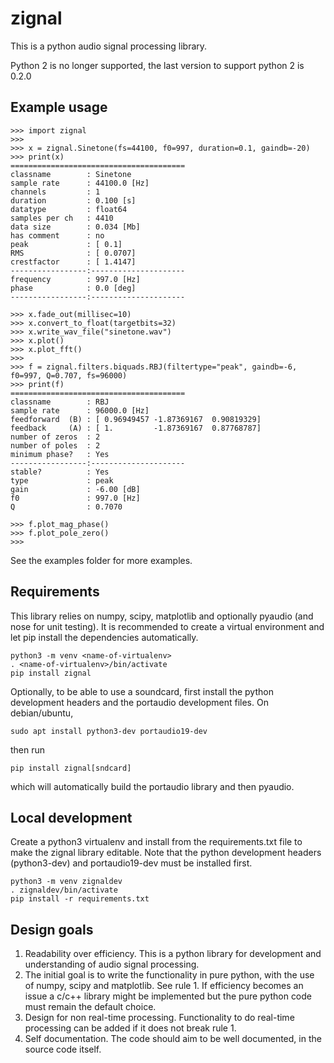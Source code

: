 # zignal

This is a python audio signal processing library.

Python 2 is no longer supported, the last version to support python 2 is 0.2.0

## Example usage

    >>> import zignal
    >>>
    >>> x = zignal.Sinetone(fs=44100, f0=997, duration=0.1, gaindb=-20)
    >>> print(x)
    =======================================
    classname        : Sinetone
    sample rate      : 44100.0 [Hz]
    channels         : 1
    duration         : 0.100 [s]
    datatype         : float64
    samples per ch   : 4410
    data size        : 0.034 [Mb]
    has comment      : no
    peak             : [ 0.1]
    RMS              : [ 0.0707]
    crestfactor      : [ 1.4147]
    -----------------:---------------------
    frequency        : 997.0 [Hz]
    phase            : 0.0 [deg]
    -----------------:---------------------

    >>> x.fade_out(millisec=10)
    >>> x.convert_to_float(targetbits=32)
    >>> x.write_wav_file("sinetone.wav")
    >>> x.plot()
    >>> x.plot_fft()
    >>>
    >>> f = zignal.filters.biquads.RBJ(filtertype="peak", gaindb=-6, f0=997, Q=0.707, fs=96000)
    >>> print(f)
    =======================================
    classname        : RBJ
    sample rate      : 96000.0 [Hz]
    feedforward  (B) : [ 0.96949457 -1.87369167  0.90819329]
    feedback     (A) : [ 1.         -1.87369167  0.87768787]
    number of zeros  : 2
    number of poles  : 2
    minimum phase?   : Yes
    -----------------:---------------------
    stable?          : Yes
    type             : peak
    gain             : -6.00 [dB]
    f0               : 997.0 [Hz]
    Q                : 0.7070

    >>> f.plot_mag_phase()
    >>> f.plot_pole_zero()
    >>>

See the examples folder for more examples.

## Requirements

This library relies on numpy, scipy, matplotlib and optionally pyaudio (and nose for unit testing). It is recommended to create a virtual environment and let pip install the dependencies automatically.

    python3 -m venv <name-of-virtualenv>
    . <name-of-virtualenv>/bin/activate
    pip install zignal

Optionally, to be able to use a soundcard, first install the python development headers and the portaudio development files. On debian/ubuntu,

    sudo apt install python3-dev portaudio19-dev

then run

    pip install zignal[sndcard]

which will automatically build the portaudio library and then pyaudio.

## Local development

Create a python3 virtualenv and install from the requirements.txt file to make the zignal library editable. Note that the python development headers (python3-dev) and portaudio19-dev must be installed first.

    python3 -m venv zignaldev
    . zignaldev/bin/activate
    pip install -r requirements.txt

## Design goals

1.  Readability over efficiency. This is a python library for development and understanding of audio signal processing.
2.  The initial goal is to write the functionality in pure python, with the use of numpy, scipy and matplotlib. See rule 1. If efficiency becomes an issue a c/c++ library might be implemented but the pure python code must remain the default choice.
3.  Design for non real-time processing. Functionality to do real-time processing can be added if it does not break rule 1.
4.  Self documentation. The code should aim to be well documented, in the source code itself.
